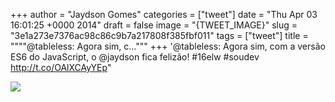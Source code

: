 
+++
author = "Jaydson Gomes"
categories = ["tweet"]
date = "Thu Apr 03 16:01:25 +0000 2014"
draft = false
image = "{TWEET_IMAGE}"
slug = "3e1a273e7376ac98c86c9b7a217808f385fbf011"
tags = ["tweet"]
title = """"@tableless: Agora sim, c..."""
+++
'@tableless: Agora sim, com a versão ES6 do JavaScript, o @jaydson fica felizão! #16elw #soudev http://t.co/OAlXCAyYEp"

![](/images/tweet-media/451751333323112448-BkTjxDAIIAAgmy-.jpg)